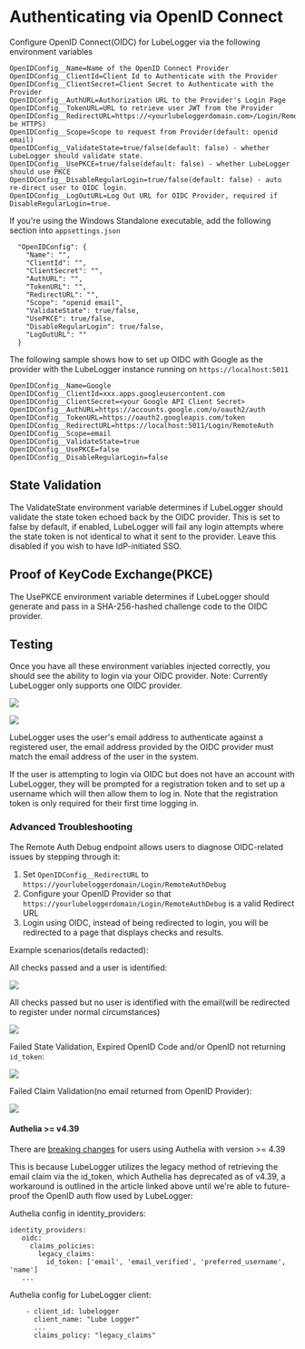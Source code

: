 # Authenticating via OpenID Connect

Configure OpenID Connect(OIDC) for LubeLogger via the following environment variables

```
OpenIDConfig__Name=Name of the OpenID Connect Provider
OpenIDConfig__ClientId=Client Id to Authenticate with the Provider
OpenIDConfig__ClientSecret=Client Secret to Authenticate with the Provider
OpenIDConfig__AuthURL=Authorization URL to the Provider's Login Page
OpenIDConfig__TokenURL=URL to retrieve user JWT from the Provider
OpenIDConfig__RedirectURL=https://<yourlubeloggerdomain.com>/Login/RemoteAuth(must be HTTPS)
OpenIDConfig__Scope=Scope to request from Provider(default: openid email)
OpenIDConfig__ValidateState=true/false(default: false) - whether LubeLogger should validate state.
OpenIDConfig__UsePKCE=true/false(default: false) - whether LubeLogger should use PKCE
OpenIDConfig__DisableRegularLogin=true/false(default: false) - auto re-direct user to OIDC login.
OpenIDConfig__LogOutURL=Log Out URL for OIDC Provider, required if DisableRegularLogin=true.
```

If you're using the Windows Standalone executable, add the following section into `appsettings.json`

```
  "OpenIDConfig": {
    "Name": "",
    "ClientId": "",
    "ClientSecret": "",
    "AuthURL": "",
    "TokenURL": "",
    "RedirectURL": "",
    "Scope": "openid email",
    "ValidateState": true/false,
    "UsePKCE": true/false,
    "DisableRegularLogin": true/false,
    "LogOutURL": ""
  }
 ```

The following sample shows how to set up OIDC with Google as the provider with the LubeLogger instance running on `https://localhost:5011`

```
OpenIDConfig__Name=Google
OpenIDConfig__ClientId=xxx.apps.googleusercontent.com
OpenIDConfig__ClientSecret=<your Google API Client Secret>
OpenIDConfig__AuthURL=https://accounts.google.com/o/oauth2/auth
OpenIDConfig__TokenURL=https://oauth2.googleapis.com/token
OpenIDConfig__RedirectURL=https://localhost:5011/Login/RemoteAuth
OpenIDConfig__Scope=email
OpenIDConfig__ValidateState=true
OpenIDConfig__UsePKCE=false
OpenIDConfig__DisableRegularLogin=false
```

## State Validation
The ValidateState environment variable determines if LubeLogger should validate the state token echoed back by the OIDC provider. This is set to false by default, if enabled, LubeLogger will fail any login attempts where the state token is not identical to what it sent to the provider. Leave this disabled if you wish to have IdP-initiated SSO.

## Proof of KeyCode Exchange(PKCE)
The UsePKCE environment variable determines if LubeLogger should generate and pass in a SHA-256-hashed challenge code to the OIDC provider.

## Testing
Once you have all these environment variables injected correctly, you should see the ability to login via your OIDC provider. Note: Currently LubeLogger only supports one OIDC provider.

![](/Advanced/OpenID/a/image-1726781322923.png)

![](/Advanced/OpenID/a/image-1726781326911.png)

LubeLogger uses the user's email address to authenticate against a registered user, the email address provided by the OIDC provider must match the email address of the user in the system.

If the user is attempting to login via OIDC but does not have an account with LubeLogger, they will be prompted for a registration token and to set up a username which will then allow them to log in. Note that the registration token is only required for their first time logging in.

### Advanced Troubleshooting

The Remote Auth Debug endpoint allows users to diagnose OIDC-related issues by stepping through it:

1. Set `OpenIDConfig__RedirectURL` to `https://yourlubeloggerdomain/Login/RemoteAuthDebug`
2. Configure your OpenID Provider so that `https://yourlubeloggerdomain/Login/RemoteAuthDebug` is a valid Redirect URL
3. Login using OIDC, instead of being redirected to login, you will be redirected to a page that displays checks and results.

Example scenarios(details redacted):

All checks passed and a user is identified:

![](/Advanced/OpenID/a/image-1743433228696.png)

All checks passed but no user is identified with the email(will be redirected to register under normal circumstances)

![](/Advanced/OpenID/a/image-1743433340241.png)

Failed State Validation, Expired OpenID Code and/or OpenID not returning `id_token`:

![](/Advanced/OpenID/a/image-1743433430561.png)

Failed Claim Validation(no email returned from OpenID Provider):

![](/Advanced/OpenID/a/image-1743433568647.png)

#### Authelia >= v4.39

There are [breaking changes](https://www.authelia.com/integration/openid-connect/openid-connect-1.0-claims/#restore-functionality-prior-to-claims-parameter) for users using Authelia with version >= 4.39

This is because LubeLogger utilizes the legacy method of retrieving the email claim via the id_token, which Authelia has deprecated as of v4.39, a workaround is outlined in the article linked above until we're able to future-proof the OpenID auth flow used by LubeLogger:

Authelia config in identity_providers:

```
identity_providers:
   oidc:
     claims_policies:
       legacy_claims:
         id_token: ['email', 'email_verified', 'preferred_username', 'name']
   ...
```

Authelia config for LubeLogger client:

```
    - client_id: lubelogger
      client_name: "Lube Logger"
      ...
      claims_policy: "legacy_claims"
```
